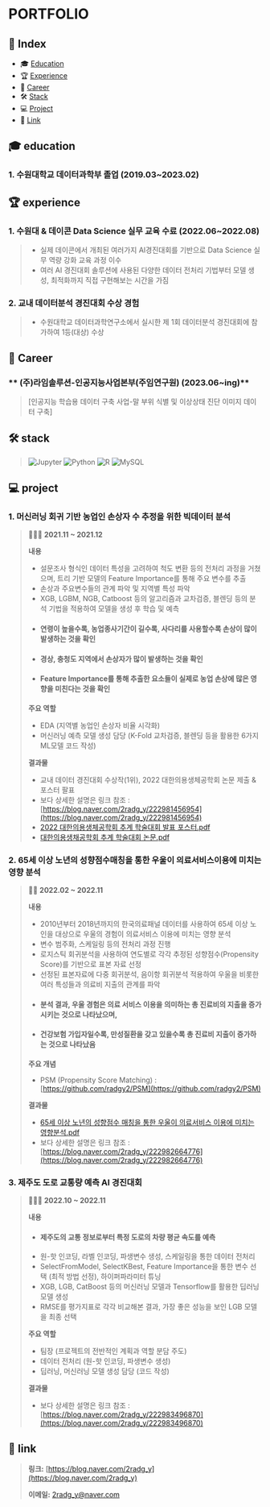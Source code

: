 # PORTFOLIO

## **📝 Index**
- 🎓 [Education](#-education)
- 🏆 [Experience](#-experience)
- 💼 [Career](#-Career)
- 🛠 [Stack](#-stack)
- 💻 [Project](#-project)
- 🔗 [Link](#-link)


## **🎓 education**
### **1. 수원대학교 데이터과학부 졸업 (2019.03~2023.02)**



## **🏆 experience**
### **1. 수원대 & 데이콘 Data Science 실무 교육 수료 (2022.06~2022.08)**
> - 실제 데이콘에서 개최된 여러가지 AI경진대회를 기반으로 Data Science 실무 역량 강화 교육 과정 이수
> - 여러 AI 경진대회 솔루션에 사용된 다양한 데이터 전처리 기법부터 모델 생성, 최적화까지 직접 구현해보는 시간을 가짐
### **2. 교내 데이터분석 경진대회 수상 경험**
> - 수원대학교 데이터과학연구소에서 실시한 제 1회 데이터분석 경진대회에 참가하여 1등(대상) 수상

## **💼 Career**
### ** (주)라임솔루션-인공지능사업본부(주임연구원) (2023.06~ing)**
> [인공지능 학습용 데이터 구축 사업-말 부위 식별 및 이상상태 진단 이미지 데이터 구축]
> 

## **🛠 stack**
> <img alt="Jupyter" src="https://img.shields.io/badge/Jupyter-F37626?style=for-the-badge&logo=Jupyter&logoColor=white"> <img alt="Python" src="https://img.shields.io/badge/Python-3776AB?style=for-the-badge&logo=Python&logoColor=white"> <img alt="R" src="https://img.shields.io/badge/R-276DC3?style=for-the-badge&logo=R&logoColor=white"> <img alt="MySQL" src="https://img.shields.io/badge/MySQL-4479A1?style=for-the-badge&logo=MySQL&logoColor=white">

## **💻 project**
### **1. 머신러닝 회귀 기반 농업인 손상자 수 추정을 위한 빅데이터 분석** 
> 👩‍👧‍👧 **2021.11 ~ 2021.12**
> 
> **내용** 
> - 설문조사 형식인 데이터 특성을 고려하여 척도 변환 등의 전처리 과정을 거쳤으며, 트리 기반 모델의 Feature Importance를 통해 주요 변수를 추출
> - 손상과 주요변수들의 관계 파악 및 지역별 특성 파악
> - XGB, LGBM, NGB, Catboost 등의 알고리즘과 교차검증, 블렌딩 등의 분석 기법을 적용하여 모델을 생성 후 학습 및 예측
> - #### 연령이 높을수록, 농업종사기간이 길수록, 사다리를 사용할수록 손상이 많이 발생하는 것을 확인
> - #### 경상, 충청도 지역에서 손상자가 많이 발생하는 것을 확인
> - #### Feature Importance를 통해 추출한 요소들이 실제로 농업 손상에 많은 영향을 미친다는 것을 확인
>
> **주요 역할**
> - EDA (지역별 농업인 손상자 비율 시각화)
> - 머신러닝 예측 모델 생성 담당 (K-Fold 교차검증, 블렌딩 등을 활용한 6가지 ML모델 코드 작성)
> 
> **결과물** 
> - 교내 데이터 경진대회 수상작(1위), 2022 대한의용생체공학회 논문 제출 & 포스터 팔표
> - 보다 상세한 설명은 링크 참조 : [https://blog.naver.com/2radg_y/222981456954](https://blog.naver.com/2radg_y/222981456954)
> - [2022 대한의용생체공학회 추계 학술대회 발표 포스터.pdf](https://github.com/radgy2/Portfolio/files/11158519/2022.pdf)
> - [대한의용생채공학회 추계 학술대회 논문.pdf](https://github.com/radgy2/Portfolio/files/11158534/default.pdf)


### **2. 65세 이상 노년의 성향점수매칭을 통한 우울이 의료서비스이용에 미치는 영향 분석**
> 🙎‍♀️ **2022.02 ~ 2022.11**
> 
> **내용**
> - 2010년부터 2018년까지의 한국의료패널 데이터를 사용하여 65세 이상 노인을 대상으로 우울의 경험이 의료서비스 이용에 미치는 영향 분석
> - 변수 범주화, 스케일링 등의 전처리 과정 진행
> - 로지스틱 회귀분석을 사용하여 연도별로 각각 추정된 성향점수(Propensity Score)를 기반으로 표본 자료 선정
> - 선정된 표본자료에 다중 회귀분석, 음이항 회귀분석 적용하여 우울을 비롯한 여러 특성들과 의료비 지출의 관계를 파악
> - #### 분석 결과, 우울 경험은 의료 서비스 이용을 의미하는 총 진료비의 지출을 증가시키는 것으로 나타났으며, 
> - #### 건강보험 가입자일수록,  만성질환을 갖고 있을수록 총 진료비 지출이 증가하는 것으로 나타났음
>
> **주요 개념**
> - PSM (Propensity Score Matching) : [https://github.com/radgy2/PSM](https://github.com/radgy2/PSM)
> 
> **결과물**
> - [65세 이상 노년의 성향점수 매칭을 통한 우울이 의료서비스 이용에 미치는 영향분석.pdf](https://github.com/radgy2/Portfolio/files/11158862/65.pdf)
> - 보다 상세한 설명은 링크 참조 : [https://blog.naver.com/2radg_y/222982664776](https://blog.naver.com/2radg_y/222982664776)
>

### **3. 제주도 도로 교통량 예측 AI 경진대회**
> 👩‍👧‍👧 **2022.10 ~ 2022.11**
> 
> **내용**
> - #### 제주도의 교통 정보로부터 특정 도로의 차량 평균 속도를 예측
> - 원-핫 인코딩, 라벨 인코딩, 파생변수 생성, 스케일링을 통한 데이터 전처리
> - SelectFromModel, SelectKBest, Feature Importance을 통한 변수 선택 (최적 방법 선정), 하이퍼파라미터 튜닝
> - XGB, LGB, CatBoost 등의 머신러닝 모델과 Tensorflow를 활용한 딥러닝 모델 생성
> - RMSE를 평가지표로 각각 비교해본 결과, 가장 좋은 성능을 보인 LGB 모델을 최종 선택
>
> **주요 역할**
> - 팀장 (프로젝트의 전반적인 계획과 역할 분담 주도)
> - 데이터 전처리 (원-핫 인코딩, 파생변수 생성)
> - 딥러닝, 머신러닝 모델 생성 담당 (코드 작성)
> 
> **결과물**
> - 보다 상세한 설명은 링크 참조 : [https://blog.naver.com/2radg_y/222983496870](https://blog.naver.com/2radg_y/222983496870)

## **🔗 link**
> **링크:** [https://blog.naver.com/2radg_y](https://blog.naver.com/2radg_y)
>
> **이메일:** 2radg_y@naver.com
